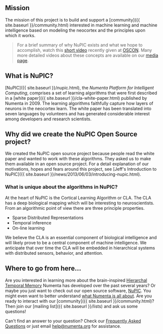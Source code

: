 
## Mission

The mission of this project is to build and support a [community]({{ site.baseurl }}/community.html) interested in machine learning and machine intelligence based on modeling the neocortex and the principles upon which it works.

> For a brief summary of why NuPIC exists and what we hope to accomplish, watch this <a href="http://www.youtube.com/watch?v=1_eT5bsS4bQ" rel="prettyPhoto" title="">short video</a> recently given at [OSCON](http://www.oscon.com/oscon2013/public/schedule/speaker/130998). Many more detailed videos about these concepts are available on our [media page](media.html).

## What is NuPIC?

[NuPIC]({{ site.baseurl }}/nupic.html), the *Numenta Platform for Intelligent Computing*, comprises a set of learning algorithms that were first described in a [white paper]({{ site.baseurl }}/cla-white-paper.html) published by Numenta in 2009. The learning algorithms faithfully capture how layers of neurons in the neocortex learn.  The white paper has been translated into seven languages by volunteers and has generated considerable interest among developers and research scientists.

## Why did we create the NuPIC Open Source project?

We created the NuPIC open source project because people read the white paper and wanted to work with these algorithms. They asked us to make them available in an open source project. For a detail explanation of our motivations, hopes and fears around this project, see [Jeff's Introduction to NuPIC]({{ site.baseurl }}/news/2013/06/03/introducing-nupic.html).

### What is unique about the algorithms in NuPIC?

At the heart of NuPIC is the Cortical Learning Algorithm or CLA. The CLA has a deep biological mapping which will be interesting to neuroscientists. From an algorithmic point of view there are three principle properties.

* Sparse Distributed Representations
* Temporal inference
* On-line learning

We believe the CLA is an essential component of biological intelligence and will likely prove to be a central component of machine intelligence. We anticipate that over time the CLA will be embedded in hierarchical systems with distributed sensors, behavior, and attention.


## Where to go from here...

Are you interested in learning more about the brain-inspired [Hierarchal Temporal Memory](htm.html) Numenta has developed over the past several years? Or maybe you just want to check out our open source software, [NuPIC](nupic.html). You might even want to better understand [what Numenta is all about](about.html). Are you ready to interact with our [community]({{ site.baseurl }}/community.html)? Then join our [mailing list]({{ site.baseurl }}/lists) and ask us some questions!

Can't find an answer to your question? Check our [Frequently Asked Questions](faq.html) or just email <help@numenta.org> for assistance.
